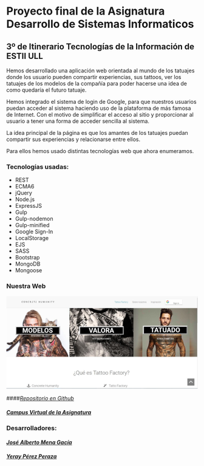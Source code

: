 # Proyecto final de la Asignatura Desarrollo de Sistemas Informaticos 
## 3º de Itinerario Tecnologías de la Información de ESTII ULL

Hemos desarrollado una aplicación web orientada al mundo de los tatuajes donde los
usuario pueden compartir experiencias, sus tattoos, ver los tatuajes de los modelos de la compañía
para poder hacerse una idea de como quedaría el futuro tatuaje. 

Hemos integrado el sistema de login de Google, para que nuestros usuarios puedan acceder al sistema
haciendo uso de la plataforma de más famosa de Internet. Con el motivo de simplificar el acceso al sitio 
y proporcionar al usuario a tener una forma de acceder sencilla al sistema. 

La idea principal de la página es que los amantes de los tatuajes puedan compartir sus experiencias y relacionarse entre ellos.

Para ellos hemos usado distintas tecnologías web que ahora enumeramos.

### Tecnologías usadas:


- REST
- ECMA6
- jQuery
- Node.js 
- ExpressJS
- Gulp
- Gulp-nodemon
- Gulp-minified
- Google Sign-In
- LocalStorage
- EJS
- SASS
- Bootstrap
- MongoDB
- Mongoose


### Nuestra Web
![Imagen de la web](public/images/Web.JPG)

####[_Repositorio en Github_](https://github.com/alu0100768893/proyecto-final-de-dsi-josemena-yerayperez-1516)

#### [_Campus Virtual de la Asignatura_](https://campusvirtual.ull.es/1516/course/view.php?id=144)

### Desarrolladores:

#### [_José Alberto Mena Gacía_](http://alu0100768893.github.io/)
#### [_Yeray Pérez Peraza_](http://alu0100783612.github.io/)

